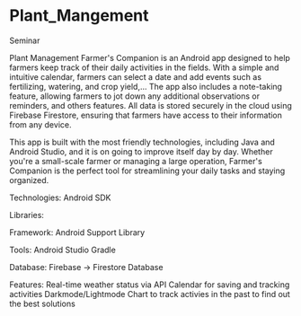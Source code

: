 # Plant_Mangement
Seminar

Plant Management
Farmer's Companion is an Android app designed to help farmers keep track of their daily activities in the fields.
With a simple and intuitive calendar, farmers can select a date and add events such as fertilizing, watering, and crop yield,...
The app also includes a note-taking feature, allowing farmers to jot down any additional observations or reminders, and others features.
All data is stored securely in the cloud using Firebase Firestore, ensuring that farmers have access to their information from any device.

This app is built with the most friendly technologies, including Java and Android Studio, and it is on going to improve itself day by day. 
Whether you're a small-scale farmer or managing a large operation, Farmer's Companion is the perfect tool for streamlining your daily tasks and staying organized.

Technologies:
Android SDK

Libraries:

Framework:
Android Support Library

Tools:
Android Studio
Gradle

Database:
Firebase -> Firestore Database

Features:
Real-time weather status via API
Calendar for saving and tracking activities
Darkmode/Lightmode
Chart to track activies in the past to find out the best solutions
